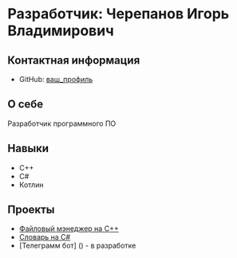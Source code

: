 # Разработчик: Черепанов Игорь Владимирович

## Контактная информация

- GitHub: [ваш_профиль](https://github.com/Vai-U-Vai)

## О себе
Разработчик программного ПО

## Навыки
- C++
- C#
- Котлин

## Проекты
- [Файловый мэнеджер на C++](https://disk.yandex.ru/d/gLu4N2-wuudwUg)
- [Словарь на C#](https://disk.yandex.ru/d/ZNk-OfjOEBw53A)
- [Телеграмм бот] () - в разработке
